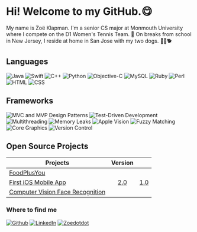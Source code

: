 # Hi! Welcome to my GitHub.😋

My name is Zoë Klapman. I'm a senior CS major at Monmouth University where I compete on the D1 Women's Tennis Team. 🎾 On breaks from school in New Jersey, I reside at home in San Jose with my two dogs. 🐕‍🦺🐕

## Languages
![Java](https://img.shields.io/badge/-Java-blue?style=flat-square&logo=java&logoColor=white) ![Swift](https://img.shields.io/badge/-Swift-blue?style=flat-square&logo=java&logoColor=white) ![C++](https://img.shields.io/badge/-C++-blue?style=flat-square&logo=java&logoColor=white) ![Python](https://img.shields.io/badge/-Python-blue?style=flat-square&logo=java&logoColor=white) ![Objective-C](https://img.shields.io/badge/-Objective--C-blue?style=flat-square&logo=java&logoColor=white) ![MySQL](https://img.shields.io/badge/-MySQL-blue?style=flat-square&logo=java&logoColor=white) ![Ruby](https://img.shields.io/badge/-Ruby-blue?style=flat-square&logo=java&logoColor=white) ![Perl](https://img.shields.io/badge/-Perl-blue?style=flat-square&logo=java&logoColor=white) ![HTML](https://img.shields.io/badge/-HTML-blue?style=flat-square&logo=java&logoColor=white) ![CSS](https://img.shields.io/badge/-CSS-blue?style=flat-square&logo=java&logoColor=white)

## Frameworks
![MVC and MVP Design Patterns](https://img.shields.io/badge/-MVC_and_MVP_Design_Patterns-blueviolet?style=flat-square&logo=java&logoColor=white) ![Test-Driven Development](https://img.shields.io/badge/-Test--Driven_Development-blueviolet?style=flat-square&logo=java&logoColor=white) ![Multithreading](https://img.shields.io/badge/-Multithreading-blueviolet?style=flat-square&logo=java&logoColor=white) ![Memory Leaks](https://img.shields.io/badge/-Memory_Leaks-blueviolet?style=flat-square&logo=java&logoColor=white) ![Apple Vision](https://img.shields.io/badge/-Apple_Vision-blueviolet?style=flat-square&logo=java&logoColor=white) ![Fuzzy Matching](https://img.shields.io/badge/-Fuzzy_Matching-blueviolet?style=flat-square&logo=java&logoColor=white) ![Core Graphics](https://img.shields.io/badge/-Core_Graphics-blueviolet?style=flat-square&logo=java&logoColor=white) ![Version Control](https://img.shields.io/badge/-Version_Control-blueviolet?style=flat-square&logo=java&logoColor=white)

## Open Source Projects

| Projects                         | Version |      |
| -------------------------------- | :-------: | :----: |
| [FoodPlusYou](https://github.com/zoeklapman/FoodPlusYou_1.0)                      |         |      |
| [First iOS Mobile App](https://github.com/zoeklapman/NJSchools_2.0)            |  [2.0](https://github.com/zoeklapman/NJSchools_2.0)    | [1.0](https://github.com/zoeklapman/NJSchools_1.0)  |
| [Computer Vision Face Recognition](https://github.com/zoeklapman/FaceRecognition) |         |      |

<h3>Where to find me</h3>
<p><a href="https://github.com/zoeklapman" target="_blank"><img alt="Github" src="https://img.shields.io/badge/GitHub-%2312100E.svg?&style=for-the-badge&logo=Github&logoColor=white" /></a> <a href="[https://www.linkedin.com/in/zoë-klapman](https://www.linkedin.com/in/zo%C3%AB-klapman-50962a1b8/)" target="_blank"><img alt="LinkedIn" src="https://img.shields.io/badge/linkedin-%230077B5.svg?&style=for-the-badge&logo=linkedin&logoColor=white" /></a> <a href="[Zoedotdot](http://www.zoedotdot.com/)" target="_blank"><img alt="Zoedotdot" src="https://img.shields.io/badge/website-%2312100E.svg?&style=for-the-badge&logo=website&logoColor=white" /></a>
</p>

<!--
**zoeklapman/zoeklapman** is a ✨ _special_ ✨ repository because its `README.md` (this file) appears on your GitHub profile.

Here are some ideas to get you started:

- 🔭 I’m currently working on ...
- 🌱 I’m currently learning ...
- 👯 I’m looking to collaborate on ...
- 🤔 I’m looking for help with ...
- 💬 Ask me about ...
- 📫 How to reach me: ...
- 😄 Pronouns: ...
- ⚡ Fun fact: ...
-->
